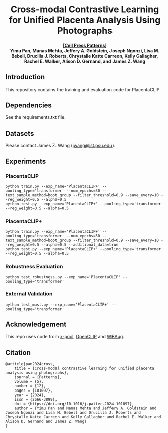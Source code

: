 <div align="center">
  <h1>
    <b>
      Cross-modal Contrastive Learning for Unified Placenta Analysis Using Photographs
    </b>
  </h1>
  <h4>
    <b>
      <a href="https://doi.org/10.1016/j.patter.2024.101097" target="_blank">[Cell Press Patterns]</a><br>
      Yimu Pan, Manas Mehta, Jeffery A. Goldstein, Joseph Ngonzi, Lisa M. Bebell, Drucilla J. Roberts, 
      Chrystalle Katte Carreon, Kelly Gallagher, Rachel E. Walker, Alison D. Gernand, and James Z. Wang
    </b>
  </h4>
</div>


## Introduction
This repository contains the training and evaluation code for PlacentaCLIP


## Dependencies
See the requirements.txt file.

## Datasets
Please contact James Z. Wang (jwang@ist.psu.edu).

## Experiments

### PlacentaCLIP
```
python train.py --exp_name='PlacentaCLIP+' --pooling_type='transformer' --num_epochs=30 --text_sample_method=boot_group --filter_threshold=0.9 --save_every=10 --reg_weight=0.5 --alpha=0.5 
python test.py --exp_name='PlacentaCLIP+' --pooling_type='transformer' --reg_weight=0.5 --alpha=0.5
```
### PlacentaCLIP+
```
python train.py --exp_name='PlacentaCLIP+' --pooling_type='transformer' --num_epochs=30 --text_sample_method=boot_group --filter_threshold=0.9 --save_every=10 --reg_weight=0.5 --alpha=0.5 --additional_data=true
python test.py --exp_name='PlacentaCLIP+' --pooling_type='transformer' --reg_weight=0.5 --alpha=0.5
```


### Robustness Evaluation
```
python test_robustness.py --exp_name='PlacentaCLIP' --pooling_type='transformer'
```

### External Validation
```
python test_must.py --exp_name='PlacentaCLIP+' --pooling_type='transformer'
```

## Acknowledgement

This repo uses code from [x-pool](https://github.com/layer6ai-labs/xpool), [OpenCLIP](https://github.com/mlfoundations/open_clip) and [WBAug](https://github.com/mahmoudnafifi/WB_color_augmenter/tree/master).


## Citation
```
@article{pan2024cross,
    title = {Cross-modal contrastive learning for unified placenta analysis using photographs},
    journal = {Patterns},
    volume = {5},
    number = {12},
    pages = {101097},
    year = {2024},
    issn = {2666-3899},
    doi = {https://doi.org/10.1016/j.patter.2024.101097},
    author = {Yimu Pan and Manas Mehta and Jeffery A. Goldstein and Joseph Ngonzi and Lisa M. Bebell and Drucilla J. Roberts and Chrystalle Katte Carreon and Kelly Gallagher and Rachel E. Walker and Alison D. Gernand and James Z. Wang}
}
```
